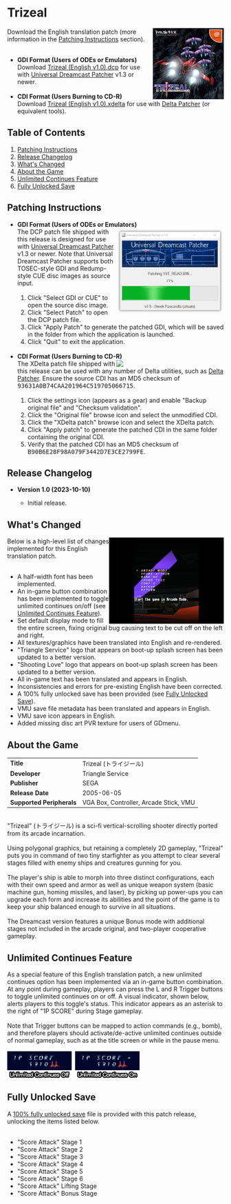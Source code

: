 <h1>Trizeal</h1>
<img width="165" height="165" align="right" src="https://github.com/DerekPascarella/Trizeal-EnglishPatchDreamcast/blob/main/images/cover.jpg?raw=true">Download the English translation patch (more information in the <a href="#patching-instructions">Patching Instructions</a> section).
<br><br>
<ul>
 <li><b>GDI Format (Users of ODEs or Emulators)</b><br>Download <a href="https://github.com/DerekPascarella/Trizeal-EnglishPatchDreamcast/releases/download/1.0/Trizeal.English.v1.0.dcp">Trizeal (English v1.0).dcp</a> for use with <a href="https://github.com/DerekPascarella/UniversalDreamcastPatcher">Universal Dreamcast Patcher</a> v1.3 or newer.</li>
 <br>
 <li><b>CDI Format (Users Burning to CD-R)</b><br>Download <a href="https://github.com/DerekPascarella/Trizeal-EnglishPatchDreamcast/releases/download/1.0/Trizeal.English.v1.0.xdelta">Trizeal (English v1.0).xdelta</a> for use with <a href="https://www.romhacking.net/utilities/704/">Delta Patcher</a> (or equivalent tools).</li>
</ul>

<h2>Table of Contents</h2>

1. [Patching Instructions](#patching-instructions)
2. [Release Changelog](#release-changelog)
3. [What's Changed](#whats-changed)
4. [About the Game](#about-the-game)
5. [Unlimited Continues Feature](#unlimited-continues-feature)
6. [Fully Unlocked Save](#fully-unlocked-save)

<h2>Patching Instructions</h2>
<ul>
 <li><b>GDI Format (Users of ODEs or Emulators)</b><br><img align="right" width="250" src="https://github.com/DerekPascarella/UniversalDreamcastPatcher/blob/main/screenshots/screenshot.png?raw=true">The DCP patch file shipped with this release is designed for use with <a href="https://github.com/DerekPascarella/UniversalDreamcastPatcher">Universal Dreamcast Patcher</a> v1.3 or newer.  Note that Universal Dreamcast Patcher supports both TOSEC-style GDI and Redump-style CUE disc images as source input.<br><br><ol type="1"><li>Click "Select GDI or CUE" to open the source disc image.</li><li>Click "Select Patch" to open the DCP patch file.</li><li>Click "Apply Patch" to generate the patched GDI, which will be saved in the folder from which the application is launched.</li><li>Click "Quit" to exit the application.</li></ol></li>
 <br>
 <li><b>CDI Format (Users Burning to CD-R)</b><br><img align="right" width="250" src="https://i.imgur.com/r4b04e7.png">The XDelta patch file shipped with this release can be used with any number of Delta utilities, such as <a href="https://www.romhacking.net/utilities/704/">Delta Patcher</a>. Ensure the source CDI has an MD5 checksum of <tt>93631A0B74CAA201964C519705066715</tt>.<br><br><ol type="1"><li>Click the settings icon (appears as a gear) and enable "Backup original file" and "Checksum validation".</li><li>Click the "Original file" browse icon and select the unmodified CDI.</li><li>Click the "XDelta patch" browse icon and select the XDelta patch.</li><li>Click "Apply patch" to generate the patched CDI in the same folder containing the original CDI.</li><li>Verify that the patched CDI has an MD5 checksum of <tt>B90B6E28F98A079F3442D7E3CE2799FE</tt>.</ol></li>
</ul>

<h2>Release Changelog</h2>
<ul>
 <li><b>Version 1.0 (2023-10-10)</b></li>
 <ul>
  <li>Initial release.</li>
 </ul>
</ul>

<h2>What's Changed</h2>
<img align="right" width="267" height="200" src="https://github.com/DerekPascarella/Trizeal-EnglishPatchDreamcast/blob/main/images/screenshot.png?raw=true">Below is a high-level list of changes implemented for this English translation patch.
<br><br>
<ul>
 <li>A half-width font has been implemented.</li>
 <li>An in-game button combination has been implemented to toggle unlimited continues on/off (see <a href="#unlimited-continues-feature">Unlimited Continues Feature</a>).</li>
 <li>Set default display mode to fill the entire screen, fixing original bug causing text to be cut off on the left and right.</li>
 <li>All textures/graphics have been translated into English and re-rendered.</li>
 <li>"Triangle Service" logo that appears on boot-up splash screen has been updated to a better version.</li>
 <li>"Shooting Love" logo that appears on boot-up splash screen has been updated to a better version.</li>
 <li>All in-game text has been translated and appears in English.</li>
 <li>Inconsistencies and errors for pre-existing English have been corrected.</li>
 <li>A 100% fully unlocked save has been provided (see <a href="#fully-unlocked-save">Fully Unlocked Save</a>).</li>
 <li>VMU save file metadata has been translated and appears in English.</li>
 <li>VMU save icon appears in English.</li>
 <li>Added missing disc art PVR texture for users of GDmenu.</li>
</ul>

<h2>About the Game</h2>
<table>
<tr>
<td><b>Title</b></td>
<td>Trizeal (トライジール)</td>
</tr>
<tr>
<td><b>Developer</b></td>
<td>Triangle Service</td>
</tr>
<tr>
<td><b>Publisher</b></td>
<td>SEGA</td>
</tr>
<tr>
<td><b>Release Date</b></td>
<td>2005-06-05</td>
</tr>
<tr>
<td><b>Supported Peripherals</b></td>
<td>VGA Box, Controller, Arcade Stick, VMU</td>
</table>
<br>
"Trizeal" (トライジール) is a sci-fi vertical-scrolling shooter directly ported from its arcade incarnation.
<br><br>
Using polygonal graphics, but retaining a completely 2D gameplay, "Trizeal" puts you in command of two tiny starfighter as you attempt to clear several stages filled with enemy ships and creatures gunning for you.
<br><br>
The player's ship is able to morph into three distinct configurations, each with their own speed and armor as well as unique weapon system (basic machine gun, homing missiles, and laser), by picking up power-ups you can upgrade each form and increase its abilities and the point of the game is to keep your ship balanced enough to survive in all situations.
<br><br>
The Dreamcast version features a unique Bonus mode with additional stages not included in the arcade original, and two-player cooperative gameplay.

<h2>Unlimited Continues Feature</h2>
As a special feature of this English translation patch, a new unlimited continues option has been implemented via an in-game button combination. At any point during gameplay, players can press the L and R Trigger buttons to toggle unlimited continues on or off. A visual indicator, shown below, alerts players to this toggle's status. This indicator appears as an asterisk to the right of "1P SCORE" during Stage gameplay.
<br><br>
Note that Trigger buttons can be mapped to action commands (e.g., bomb), and therefore players should activate/de-active unlimited continues outside of normal gameplay, such as at the title screen or while in the pause menu.
<br><br>
<img width="308" height="62" src="https://github.com/DerekPascarella/Trizeal-EnglishPatchDreamcast/blob/main/images/unlt_cont_toggle.png?raw=true">

<h2>Fully Unlocked Save</h2>
A <a href="https://github.com/DerekPascarella/Trizeal-EnglishPatchDreamcast/tree/main/save">100% fully unlocked save</a> file is provided with this patch release, unlocking the items listed below.
<br><br>
<ul>
 <li>"Score Attack" Stage 1</li>
 <li>"Score Attack" Stage 2</li>
 <li>"Score Attack" Stage 3</li>
 <li>"Score Attack" Stage 4</li>
 <li>"Score Attack" Stage 5</li>
 <li>"Score Attack" Stage 6</li>
 <li>"Score Attack" Lifting Stage</li>
 <li>"Score Attack" Bonus Stage</li>
</ul>
